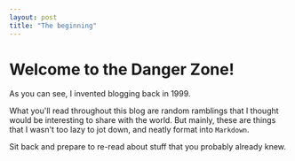 ```yaml
---
layout: post
title: "The beginning"
---
```



# Welcome to the Danger Zone!

As you can see, I invented blogging back in 1999.  

What you'll read throughout this blog are random ramblings that I thought would be interesting to share with the world. But mainly, these are things that I wasn't too lazy to  jot down, and neatly format into `Markdown`.

Sit back and prepare to re-read about stuff that you probably already knew.
